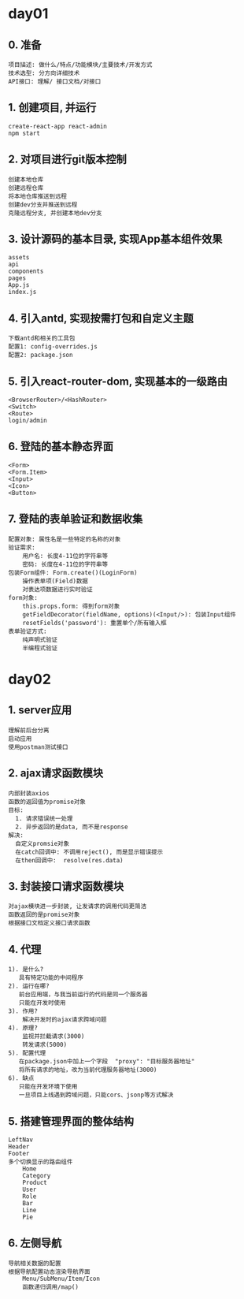 # day01
## 0. 准备
    项目描述: 做什么/特点/功能模块/主要技术/开发方式
    技术选型: 分方向详细技术
    API接口: 理解/ 接口文档/对接口

## 1. 创建项目, 并运行
	create-react-app react-admin
	npm start

## 2. 对项目进行git版本控制
	创建本地仓库
	创建远程仓库
	将本地仓库推送到远程
	创建dev分支并推送到远程
	克隆远程分支, 并创建本地dev分支

## 3. 设计源码的基本目录, 实现App基本组件效果
	assets	
	api
	components
	pages
	App.js
	index.js

## 4. 引入antd, 实现按需打包和自定义主题
	下载antd和相关的工具包
	配置1: config-overrides.js
	配置2: package.json

## 5. 引入react-router-dom, 实现基本的一级路由
	<BrowserRouter>/<HashRouter>
	<Switch>
	<Route>
	login/admin

## 6. 登陆的基本静态界面
	<Form>
	<Form.Item>
	<Input>
	<Icon>
	<Button>

## 7. 登陆的表单验证和数据收集
	配置对象: 属性名是一些特定的名称的对象
	验证需求:
		用户名: 长度4-11位的字符串等
		密码: 长度在4-11位的字符串等
	包装Form组件: Form.create()(LoginForm)
		操作表单项(Field)数据
		对表达项数据进行实时验证
	form对象:
		this.props.form: 得到form对象
		getFieldDecorator(fieldName, options)(<Input/>): 包装Input组件
		resetFields('password'): 重置单个/所有输入框
	表单验证方式:
		纯声明式验证
		半编程式验证
		
# day02
## 1. server应用
    理解前后台分离
    启动应用
    使用postman测试接口

## 2. ajax请求函数模块
	内部封装axios
    函数的返回值为promise对象
    目标:
      1. 请求错误统一处理
      2. 异步返回的是data, 而不是response
    解决: 
      自定义promsie对象
      在catch回调中: 不调用reject(), 而是显示错误提示
      在then回调中:  resolve(res.data)
      
## 3. 封装接口请求函数模块
    对ajax模块进一步封装, 让发请求的调用代码更简洁
    函数返回的是promise对象
    根据接口文档定义接口请求函数
    
## 4. 代理
    1). 是什么?
       具有特定功能的中间程序
    2). 运行在哪?
       前台应用端，与我当前运行的代码是同一个服务器
       只能在开发时使用
    3). 作用?
        解决开发时的ajax请求跨域问题
    4). 原理?
        监视并拦截请求(3000)
        转发请求(5000)
    5). 配置代理
       在package.json中加上一个字段  "proxy": "目标服务器地址"
       将所有请求的地址，改为当前代理服务器地址(3000)
    6). 缺点
       只能在开发环境下使用 
       一旦项目上线遇到跨域问题，只能cors、jsonp等方式解决 
    
## 5. 搭建管理界面的整体结构
    LeftNav
    Header
    Footer
    多个切换显示的路由组件
        Home
        Category
        Product
        User
        Role
        Bar
        Line
        Pie

## 6. 左侧导航
    导航相关数据的配置
    根据导航配置动态渲染导航界面
        Menu/SubMenu/Item/Icon
        函数递归调用/map()    